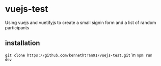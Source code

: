 # vuejs-test
Using vuejs and vuetifyjs to create a small signin form and a list of random participants

## installation

`git clone https://github.com/kennethtran91/vuejs-test.git` \n
`npm run dev`


